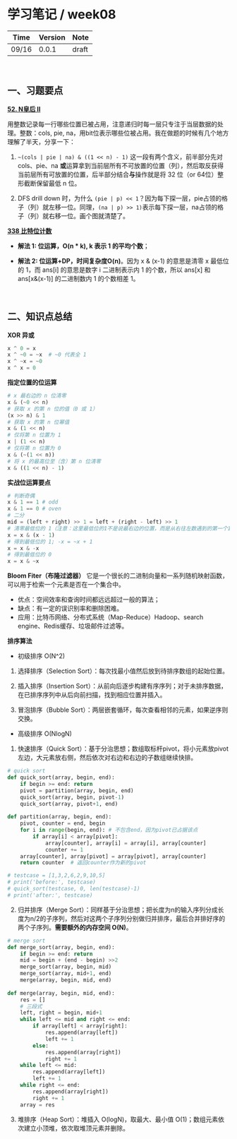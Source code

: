 # 学习笔记 / week08

|Time|Version|Note|
|---|---|---|
|09/16|0.0.1|draft|

</br>

## 一、习题要点

**[52. N皇后 II](52_N皇后II.py)**

用整数记录每一行哪些位置已被占用，注意递归时每一层只专注于当层数据的处理。整数：cols, pie, na，用bit位表示哪些位被占用。我在做题的时候有几个地方理解了半天，分享一下：

1. `~(cols | pie | na) & ((1 << n) - 1)` 这一段有两个含义，前半部分先对 cols、pie、na **或**运算拿到当前层所有不可放置的位置（列），然后取反获得当前层所有可放置的位置，后半部分结合**与**操作就是将 32 位（or 64位）整形截断保留最低 n 位。

2. DFS drill down 时，为什么 `(pie | p) << 1`？因为每下探一层，pie占领的格子（列）就左移一位。同理，`(na | p) >> 1)`表示每下探一层，na占领的格子（列）就右移一位。画个图就清楚了。

**[338 比特位计数](338_比特位计数.py)**

- **解法 1: 位运算，O(n * k), k 表示 1 的平均个数**；

- **解法 2: 位运算+DP，时间复杂度O(n)**。因为 x & (x-1) 的意思是清零 x 最低位的 1，而 ans[i] 的意思是数字 i 二进制表示内 1 的个数，所以 ans[x] 和 ans[x&(x-1)] 的二进制数内 1 的个数相差 1。

<br/>

## 二、知识点总结

**XOR 异或**

```python
x ^ 0 = x
x ^ ~0 = ~x  # ~0 代表全 1
x ^ ~x = ~0
x ^ x = 0
```

**指定位置的位运算**

```python
# x 最右边的 n 位清零
x & (~0 << n)
# 获取 x 的第 n 位的值（0 或 1）
(x >> n) & 1
# 获取 x 的第 n 位幂值
x & (1 << n)
# 仅将第 n 位置为 1
x | (1 << n)
# 仅将第 n 位置为 0
x & (~(1 << n))
# 将 x 的最高位至（含）第 n 位清零
x & ((1 << n) - 1)
```

**实战位运算要点**

```python
# 判断奇偶
x & 1 == 1 # odd
x & 1 == 0 # oven
# 二分
mid = (left + right) >> 1 = left + (right - left) >> 1
# 清零最低位的 1（注意：这里最低位的1不是说最右边的位置，而是从右往左数遇到的第一个1的位置）
x = x & (x - 1)
# 得到最低位的 1; -x = ~x + 1
x = x & -x
# 得到最低位的 0
x = x & ~x
```

**Bloom Fiter（布隆过滤器）**
它是一个很长的二进制向量和一系列随机映射函数，可以用于检索一个元素是否在一个集合中。
- 优点：空间效率和查询时间都远远超过一般的算法；
- 缺点：有一定的误识别率和删除困难。
- 应用：比特币网络、分布式系统（Map-Reduce）Hadoop、search engine、Redis缓存、垃圾邮件过滤等。

**排序算法**

- 初级排序 O(N^2)

1. 选择排序（Selection Sort）：每次找最小值然后放到待排序数组的起始位置。

2. 插入排序（Insertion Sort）：从前向后逐步构建有序序列；对于未排序数据，在已排序序列中从后向前扫描，找到相应位置并插入。

3. 冒泡排序（Bubble Sort）：两层嵌套循环，每次查看相邻的元素，如果逆序则交换。

- 高级排序 O(NlogN)

1. 快速排序（Quick Sort）：基于分治思想；数组取标杆pivot，将小元素放pivot左边，大元素放右侧，然后依次对右边和右边的子数组继续快排。

```python
# quick sort
def quick_sort(array, begin, end):
    if begin >= end: return
    pivot = partition(array, begin, end)
    quick_sort(array, begin, pivot-1)
    quick_sort(array, pivot+1, end)
    
def partition(array, begin, end):
    pivot, counter = end, begin
    for i in range(begin, end): # 不包含end，因为pivot已占据该点
        if array[i] < array[pivot]:
            array[counter], array[i] = array[i], array[counter]
            counter += 1
    array[counter], array[pivot] = array[pivot], array[counter]
    return counter  # 返回counter作为新的pivot

# testcase = [1,3,2,6,2,9,10,5]
# print('before:', testcase)
# quick_sort(testcase, 0, len(testcase)-1)
# print('after:', testcase)
```

2. 归并排序（Merge Sort）：同样基于分治思想；把长度为n的输入序列分成长度为n/2的子序列，然后对这两个子序列分别做归并排序，最后合并排好序的两个子序列。**需要额外的内存空间 O(N)**。

```python
# merge sort
def merge_sort(array, begin, end):
    if begin >= end: return
    mid = begin + (end - begin) >>2
    merge_sort(array, begin, mid)
    merge_sort(array, mid+1, end)
    merge(array, begin, mid, end)
    
def merge(array, begin, mid, end):
    res = []
    # 三段式
    left, right = begin, mid+1
    while left <= mid and right <= end:
        if array[left] < array[right]:
            res.append(array[left])
            left += 1
        else:
            res.append(array[right])
            right += 1
    while left <= mid:
        res.append(array[left])
        left += 1
    while right <= end:
        res.append(array[right])
        right += 1
    array = res
```


3. 堆排序（Heap Sort）：堆插入 O(logN)，取最大、最小值 O(1)；数组元素依次建立小顶堆，依次取堆顶元素并删除。